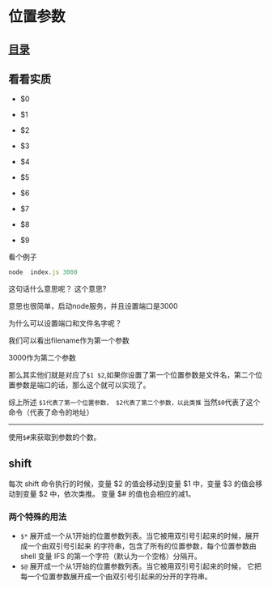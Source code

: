 # 位置参数
## [目录](https://github.com/shgopher/GOFamily/tree/master/%E5%85%A5%E9%97%A8%E7%AF%87/%E6%93%8D%E4%BD%9C%E7%B3%BB%E7%BB%9F/shell)
## 看看实质


- $0

- $1

- $2

- $3

- $4

- $5

- $6

- $7

- $8

- $9

看个例子
```javascript
node  index.js 3000
```
这句话什么意思呢？
这个意思?

意思也很简单，启动node服务，并且设置端口是3000

为什么可以设置端口和文件名字呢？

我们可以看出filename作为第一个参数

3000作为第二个参数

那么其实他们就是对应了`$1 $2`,如果你设置了第一个位置参数是文件名，第二个位置参数是端口的话，那么这个就可以实现了。

综上所述 `$1代表了第一个位置参数， $2代表了第二个参数，以此类推` 当然`$0`代表了这个命令（代表了命令的地址）

---

使用`$#`来获取到参数的个数。

## shift

每次 shift 命令执行的时候，变量 $2 的值会移动到变量 $1 中，变量 $3 的值会移动到变量 $2 中，依次类推。 变量 $# 的值也会相应的减1。


### 两个特殊的用法

- `$*`	展开成一个从1开始的位置参数列表。当它被用双引号引起来的时候，展开成一个由双引号引起来 的字符串，包含了所有的位置参数，每个位置参数由 shell 变量 IFS 的第一个字符（默认为一个空格）分隔开。
- `$@`	展开成一个从1开始的位置参数列表。当它被用双引号引起来的时候， 它把每一个位置参数展开成一个由双引号引起来的分开的字符串。

